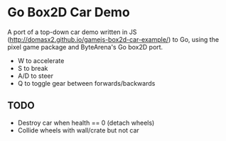 # Go Box2D Car Demo

A port of a top-down car demo written in JS (http://domasx2.github.io/gamejs-box2d-car-example/) to Go, using the pixel game package and ByteArena's Go box2D port.

- W to accelerate
- S to break
- A/D to steer
- Q to toggle gear between forwards/backwards

## TODO

- Destroy car when health == 0 (detach wheels)
- Collide wheels with wall/crate but not car